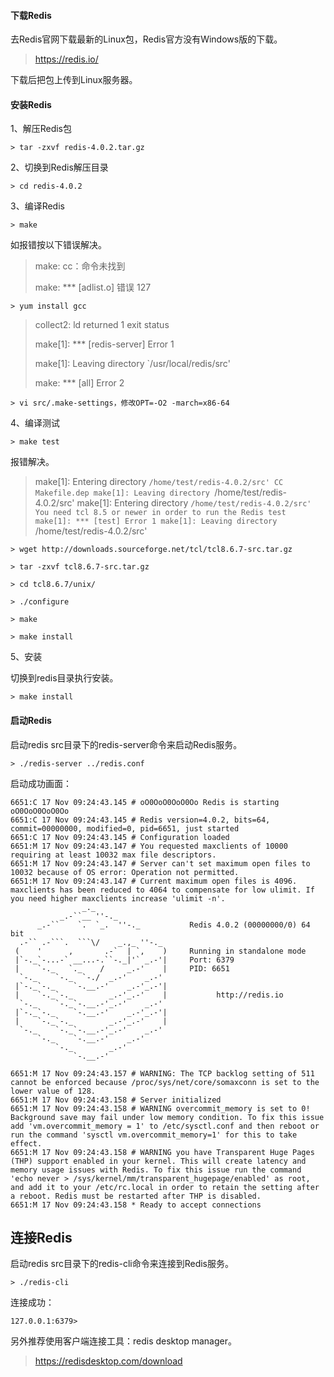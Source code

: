 
#### 下载Redis

去Redis官网下载最新的Linux包，Redis官方没有Windows版的下载。

> https://redis.io/

下载后把包上传到Linux服务器。

#### 安装Redis

1、解压Redis包


```
> tar -zxvf redis-4.0.2.tar.gz
```


2、切换到Redis解压目录


```
> cd redis-4.0.2
```

3、编译Redis

```
> make
```

如报错按以下错误解决。


> make: cc：命令未找到
>
> make: *** [adlist.o] 错误 127


```
> yum install gcc
```

> collect2: ld returned 1 exit status
> 
> make[1]: *** [redis-server] Error 1
> 
> make[1]: Leaving directory `/usr/local/redis/src'
> 
> make: *** [all] Error 2


```
> vi src/.make-settings，修改OPT=-O2 -march=x86-64
```

4、编译测试

```
> make test
```


报错解决。

> make[1]: Entering directory `/home/test/redis-4.0.2/src'
>     CC Makefile.dep
> make[1]: Leaving directory `/home/test/redis-4.0.2/src'
> make[1]: Entering directory `/home/test/redis-4.0.2/src'
> You need tcl 8.5 or newer in order to run the Redis test
> make[1]: *** [test] Error 1
> make[1]: Leaving directory `/home/test/redis-4.0.2/src'
> 


```
> wget http://downloads.sourceforge.net/tcl/tcl8.6.7-src.tar.gz

> tar -zxvf tcl8.6.7-src.tar.gz

> cd tcl8.6.7/unix/

> ./configure

> make

> make install
```

5、安装

切换到redis目录执行安装。


```
> make install
```

#### 启动Redis

启动redis src目录下的redis-server命令来启动Redis服务。


```
> ./redis-server ../redis.conf
```

启动成功画面：

```
6651:C 17 Nov 09:24:43.145 # oO0OoO0OoO0Oo Redis is starting oO0OoO0OoO0Oo
6651:C 17 Nov 09:24:43.145 # Redis version=4.0.2, bits=64, commit=00000000, modified=0, pid=6651, just started
6651:C 17 Nov 09:24:43.145 # Configuration loaded
6651:M 17 Nov 09:24:43.147 # You requested maxclients of 10000 requiring at least 10032 max file descriptors.
6651:M 17 Nov 09:24:43.147 # Server can't set maximum open files to 10032 because of OS error: Operation not permitted.
6651:M 17 Nov 09:24:43.147 # Current maximum open files is 4096. maxclients has been reduced to 4064 to compensate for low ulimit. If you need higher maxclients increase 'ulimit -n'.
                _._                                                  
           _.-``__ ''-._                                             
      _.-``    `.  `_.  ''-._           Redis 4.0.2 (00000000/0) 64 bit
  .-`` .-```.  ```\/    _.,_ ''-._                                   
 (    '      ,       .-`  | `,    )     Running in standalone mode
 |`-._`-...-` __...-.``-._|'` _.-'|     Port: 6379
 |    `-._   `._    /     _.-'    |     PID: 6651
  `-._    `-._  `-./  _.-'    _.-'                                   
 |`-._`-._    `-.__.-'    _.-'_.-'|                                  
 |    `-._`-._        _.-'_.-'    |           http://redis.io        
  `-._    `-._`-.__.-'_.-'    _.-'                                   
 |`-._`-._    `-.__.-'    _.-'_.-'|                                  
 |    `-._`-._        _.-'_.-'    |                                  
  `-._    `-._`-.__.-'_.-'    _.-'                                   
      `-._    `-.__.-'    _.-'                                       
          `-._        _.-'                                           
              `-.__.-'                                               

6651:M 17 Nov 09:24:43.157 # WARNING: The TCP backlog setting of 511 cannot be enforced because /proc/sys/net/core/somaxconn is set to the lower value of 128.
6651:M 17 Nov 09:24:43.158 # Server initialized
6651:M 17 Nov 09:24:43.158 # WARNING overcommit_memory is set to 0! Background save may fail under low memory condition. To fix this issue add 'vm.overcommit_memory = 1' to /etc/sysctl.conf and then reboot or run the command 'sysctl vm.overcommit_memory=1' for this to take effect.
6651:M 17 Nov 09:24:43.158 # WARNING you have Transparent Huge Pages (THP) support enabled in your kernel. This will create latency and memory usage issues with Redis. To fix this issue run the command 'echo never > /sys/kernel/mm/transparent_hugepage/enabled' as root, and add it to your /etc/rc.local in order to retain the setting after a reboot. Redis must be restarted after THP is disabled.
6651:M 17 Nov 09:24:43.158 * Ready to accept connections
```

## 连接Redis

启动redis src目录下的redis-cli命令来连接到Redis服务。


```
> ./redis-cli
```

连接成功：


```
127.0.0.1:6379>
```

另外推荐使用客户端连接工具：redis desktop manager。

> https://redisdesktop.com/download

